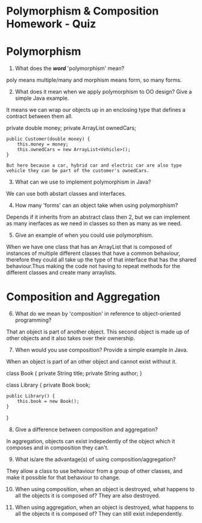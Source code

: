 # Polymorphism & Composition Homework - Quiz

# Polymorphism

1. What does the ___word___ 'polymorphism' mean?

poly means multiple/many and morphism means form, so many forms.

2. What does it mean when we apply polymorphism to OO design? Give a simple Java example.

It means we can wrap our objects up in an enclosing type that defines a contract between them all.

private double money;
    private ArrayList<Vehicle> ownedCars;

    public Customer(double money) {
        this.money = money;
        this.ownedCars = new ArrayList<Vehicle>();
    }

    But here because a car, hybrid car and electric car are also type vehicle they can be part of the customer's ownedCars.

3. What can we use to implement polymorphism in Java?

We can use both abstart classes and interfaces.

4. How many 'forms' can an object take when using polymorphism?

Depends if it inherits from an abstract class then 2, but we can implement as many inerfaces as we need in classes so then as many as we need.

5. Give an example of when you could use polymorphism.

When we have one class that has an ArrayList that is composed of instances of multiple different classes that have a common behaviour, therefore they could all take up the type of that interface that has the shared behaviour.Thus making the code not having to repeat methods for the different classes and create many arraylists.



# Composition and Aggregation

6. What do we mean by 'composition' in reference to object-oriented programming?

That an object is part of another object. This second object is made up of other objects and it also takes over their ownership.

7. When would you use composition? Provide a simple example in Java.

When an object is part of an other object and cannot exist without it.

class Book {
    private String title;
    private String author;
}

class Library {
    private Book book;

    public Library() {
        this.book = new Book();
    }
}

8. Give a difference between composition and aggregation?

In aggregation, objects can exist indepedently of the object which it composes and in composition they can't.

9. What is/are the advantage(s) of using composition/aggregation?

They allow a class to use behaviour from a group of other classes, and make it possible for that behaviour to change.

10. When using composition, when an object is destroyed, what happens to all the objects it is composed of?
They are also destroyed.

11. When using aggregation, when an object is destroyed, what happens to all the objects it is composed of?
They can still exist independently.